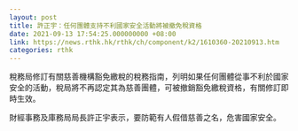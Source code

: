```yaml
---
layout: post
title: 許正宇：任何團體支持不利國家安全活動將被撤免稅資格
date: 2021-09-13 17:54:25.000000000 +08:00
link: https://news.rthk.hk/rthk/ch/component/k2/1610360-20210913.htm
categories: rthk
---
```


稅務局修訂有關慈善機構豁免繳稅的稅務指南，列明如果任何團體從事不利於國家安全的活動，稅局將不再認定其為慈善團體，可被撤銷豁免繳稅資格，有關修訂即時生效。

財經事務及庫務局局長許正宇表示，要防範有人假借慈善之名，危害國家安全。
